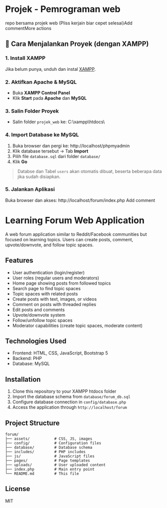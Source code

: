 # Projek - Pemrograman web

repo bersama projek web (Pliss kerjain biar cepet selesai)Add commentMore actions

## 🚀 Cara Menjalankan Proyek (dengan XAMPP)

### 1. Install XAMPP

Jika belum punya, unduh dan instal [XAMPP](https://www.apachefriends.org/index.html).

### 2. Aktifkan Apache & MySQL

- Buka **XAMPP Control Panel**
- Klik **Start** pada **Apache** dan **MySQL**

### 3. Salin Folder Proyek

- Salin folder `projek_web` ke: C:\xampp\htdocs\

### 4. Import Database ke MySQL

1. Buka browser dan pergi ke: http://localhost/phpmyadmin
2. Klik database tersebut → Tab **Import**
3. Pilih file `database.sql` dari folder `database/`
4. Klik **Go**

> Databse dan Tabel `users` akan otomatis dibuat, beserta beberapa data jika sudah disiapkan.

### 5. Jalankan Aplikasi

Buka browser dan akses: http://localhost/forum/index.php
Add comment

# Learning Forum Web Application

A web forum application similar to Reddit/Facebook communities but focused on learning topics. Users can create posts, comment, upvote/downvote, and follow topic spaces.

## Features

- User authentication (login/register)
- User roles (regular users and moderators)
- Home page showing posts from followed topics
- Search page to find topic spaces
- Topic spaces with related posts
- Create posts with text, images, or videos
- Comment on posts with threaded replies
- Edit posts and comments
- Upvote/downvote system
- Follow/unfollow topic spaces
- Moderator capabilities (create topic spaces, moderate content)

## Technologies Used

- Frontend: HTML, CSS, JavaScript, Bootstrap 5
- Backend: PHP
- Database: MySQL

## Installation

1. Clone this repository to your XAMPP htdocs folder
2. Import the database schema from `database/forum_db.sql`
3. Configure database connection in `config/database.php`
4. Access the application through `http://localhost/forum`

## Project Structure

```
forum/
├── assets/           # CSS, JS, images
├── config/           # Configuration files
├── database/         # Database schema
├── includes/         # PHP includes
├── js/               # JavaScript files
├── pages/            # Page templates
├── uploads/          # User uploaded content
├── index.php         # Main entry point
└── README.md         # This file
```

## License

MIT
